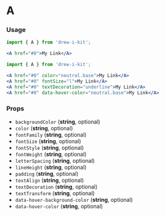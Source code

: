 # A

### Usage

```jsx
import { A } from 'drew-i-kit';

<A href="#0">My Link</A>
```

```jsx
import { A } from 'drew-i-kit';

<A href="#0" color="neutral.base">My Link</A>
<A href="#0" fontSize="l">My Link</A>
<A href="#0" textDecoration="underline">My Link</A>
<A href="#0" data-hover-color="neutral.base">My Link</A>
```

### Props

- `backgroundColor` (**string**, optional)
- `color` (**string**, optional)
- `fontFamily` (**string**, optional)
- `fontSize` (**string**, optional)
- `fontStyle` (**string**, optional)
- `fontWeight` (**string**, optional)
- `letterSpacing` (**string**, optional)
- `lineHeight` (**string**, optional)
- `padding` (**string**, optional)
- `textAlign` (**string**, optional)
- `textDecoration` (**string**, optional)
- `textTransform` (**string**, optional)
- `data-hover-background-color` (**string**, optional)
- `data-hover-color` (**string**, optional)